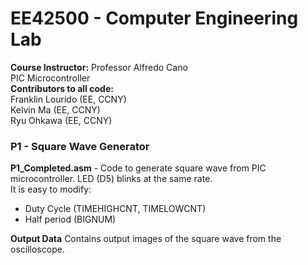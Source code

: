 # EE42500 - Computer Engineering Lab    
**Course Instructor:** Professor Alfredo Cano  
PIC Microcontroller  
**Contributors to all code:**    
Franklin Lourido (EE, CCNY)  
Kelvin Ma (EE, CCNY)  
Ryu Ohkawa (EE, CCNY)  
  
### P1 - Square Wave Generator
**P1_Completed.asm** - Code to generate square wave from PIC microcontroller. LED (D5) blinks at the same rate.  
It is easy to modify: 
- Duty Cycle (TIMEHIGHCNT, TIMELOWCNT)
- Half period (BIGNUM)  

**Output Data** Contains output images of the square wave from the oscilloscope. 
